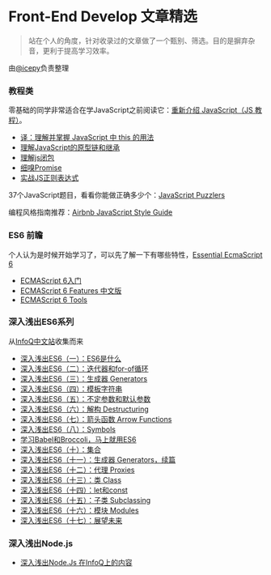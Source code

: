 # Front-End Develop 文章精选


> 站在个人的角度，针对收录过的文章做了一个甄别、筛选。目的是摒弃杂音，更利于提高学习效率。

由[@icepy](http://weibo.com/2455876310)负责整理

### 教程类

零基础的同学非常适合在学JavaScript之前阅读它：[重新介绍 JavaScript（JS 教程）](c-users-fuguo-appdata-local-temp-gitbook2lark-153a3022d07bea00fb)。

* [译：理解并掌握 JavaScript 中 this 的用法](http://code.mforever78.com/translation/2015/05/19/understand-javascripts-this-with-clarity-and-master-it/)
* [理解JavaScript的原型链和继承](c-users-fuguo-appdata-local-temp-gitbook2lark-153a3022d07bea00fb)
* [理解js闭包](c-users-fuguo-appdata-local-temp-gitbook2lark-153a3022d07bea00fb)
* [细嗅Promise](c-users-fuguo-appdata-local-temp-gitbook2lark-153a3022d07bea00fb)
* [实战JS正则表达式](c-users-fuguo-appdata-local-temp-gitbook2lark-153a3022d07bea00fb)

37个JavaScript题目，看看你能做正确多少个：[JavaScript Puzzlers](http://javascript-puzzlers.herokuapp.com/)

编程风格指南推荐：[Airbnb JavaScript Style Guide](https://github.com/yuche/javascript)

### ES6 前瞻

个人认为是时候开始学习了，可以先了解一下有哪些特性，[Essential EcmaScript 6](c-users-fuguo-appdata-local-temp-gitbook2lark-153a3022d07bea00fb)

* [ECMAScript 6入门](http://es6.ruanyifeng.com/)
* [ECMAScript 6 Features 中文版](c-users-fuguo-appdata-local-temp-gitbook2lark-153a3022d07bea00fb)
* [ECMAScript 6 Tools](https://github.com/addyosmani/es6-tools)

### 深入浅出ES6系列

从[InfoQ中文站](http://www.infoq.com/cn/minibooks/ES6-in-Depth)收集而来

* [深入浅出ES6（一）：ES6是什么](http://www.infoq.com/cn/articles/es6-in-depth-an-introduction)
* [深入浅出ES6（二）：迭代器和for-of循环](http://www.infoq.com/cn/articles/es6-in-depth-iterators-and-the-for-of-loop)
* [深入浅出ES6（三）：生成器 Generators](http://www.infoq.com/cn/articles/es6-in-depth-generators)
* [深入浅出ES6（四）：模板字符串](http://www.infoq.com/cn/articles/es6-in-depth-template-string)
* [深入浅出ES6（五）：不定参数和默认参数](http://www.infoq.com/cn/articles/es6-in-depth-rest-parameters-and-defaults)
* [深入浅出ES6（六）：解构 Destructuring](http://www.infoq.com/cn/articles/es6-in-depth-destructuring)
* [深入浅出ES6（七）：箭头函数 Arrow Functions](http://www.infoq.com/cn/articles/es6-in-depth-arrow-functions)
* [深入浅出ES6（八）：Symbols](http://www.infoq.com/cn/articles/es6-in-depth-symbols)
* [学习Babel和Broccoli，马上就用ES6](http://www.infoq.com/cn/articles/es6-in-depth-babel-and-broccoli)
* [深入浅出ES6（十）：集合](http://www.infoq.com/cn/articles/es6-in-depth-collections?utm_campaign=rightbar_v2&utm_source=infoq&utm_medium=articles_link&utm_content=link_text)
* [深入浅出ES6（十一）：生成器 Generators，续篇](http://www.infoq.com/cn/articles/es6-in-depth-generators-continued)
* [深入浅出ES6（十二）：代理 Proxies](http://www.infoq.com/cn/articles/es6-in-depth-proxies-and-reflect)
* [深入浅出ES6（十三）：类 Class](http://www.infoq.com/cn/articles/es6-in-depth-classes)
* [深入浅出ES6（十四）：let和const](http://www.infoq.com/cn/articles/es6-in-depth-let-and-const)
* [深入浅出ES6（十五）：子类 Subclassing](http://www.infoq.com/cn/articles/es6-in-depth-subclassing)
* [深入浅出ES6（十六）：模块 Modules](http://www.infoq.com/cn/articles/es6-in-depth-modules)
* [深入浅出ES6（十七）：展望未来](http://www.infoq.com/cn/articles/es6-in-depth-the-future)

### 深入浅出Node.js

* [深入浅出Node.Js  在InfoQ上的内容](http://www.infoq.com/cn/master-nodejs/)
